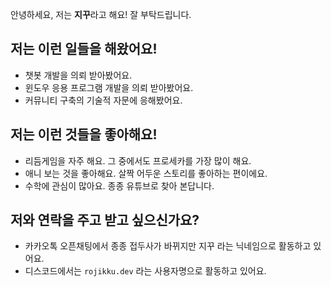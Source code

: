 안녕하세요, 저는 **지꾸**라고 해요! 잘 부탁드립니다.

## 저는 이런 일들을 해왔어요!
- 챗봇 개발을 의뢰 받아봤어요.
- 윈도우 응용 프로그램 개발을 의뢰 받아봤어요.
- 커뮤니티 구축의 기술적 자문에 응해봤어요.

## 저는 이런 것들을 좋아해요!
- 리듬게임을 자주 해요. 그 중에서도 프로세카를 가장 많이 해요.
- 애니 보는 것을 좋아해요. 살짝 어두운 스토리를 좋아하는 편이에요.
- 수학에 관심이 많아요. 종종 유튜브로 찾아 본답니다.

## 저와 연락을 주고 받고 싶으신가요?
- 카카오톡 오픈채팅에서 종종 접두사가 바뀌지만 지꾸 라는 닉네임으로 활동하고 있어요.
- 디스코드에서는 `rojikku.dev` 라는 사용자명으로 활동하고 있어요.
